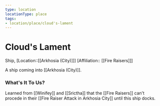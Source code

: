 ```yaml
---
type: location
locationType: place
tags: 
- location/place/cloud's-lament
---
```


# Cloud's Lament
Ship, [Location::[[Arkhosia (City)]]]
[Affiliation:: [[Fire Raisers]]]

A ship coming into [[Arkhosia (City)]].

### What's It To Us?
Learned from [[Winifey]] and [[Srictha]] that the [[Fire Raisers]] can't procede in their [[Fire Raiser Attack in Arkhosia City]] until this ship docks. 